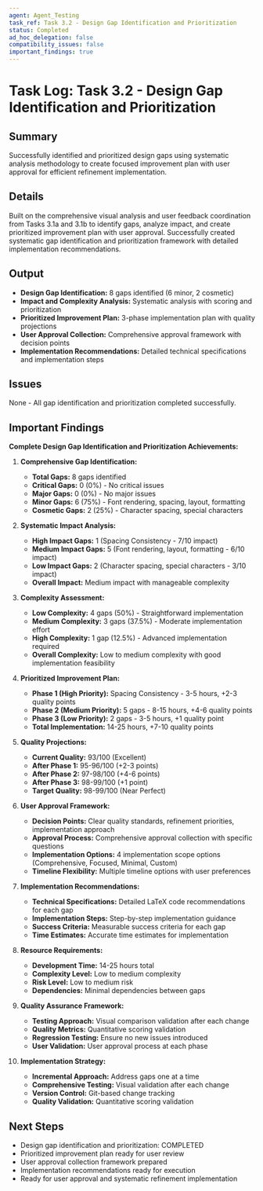 ```yaml
---
agent: Agent_Testing
task_ref: Task 3.2 - Design Gap Identification and Prioritization
status: Completed
ad_hoc_delegation: false
compatibility_issues: false
important_findings: true
---
```


# Task Log: Task 3.2 - Design Gap Identification and Prioritization

## Summary
Successfully identified and prioritized design gaps using systematic analysis methodology to create focused improvement plan with user approval for efficient refinement implementation.

## Details
Built on the comprehensive visual analysis and user feedback coordination from Tasks 3.1a and 3.1b to identify gaps, analyze impact, and create prioritized improvement plan with user approval. Successfully created systematic gap identification and prioritization framework with detailed implementation recommendations.

## Output
- **Design Gap Identification:** 8 gaps identified (6 minor, 2 cosmetic)
- **Impact and Complexity Analysis:** Systematic analysis with scoring and prioritization
- **Prioritized Improvement Plan:** 3-phase implementation plan with quality projections
- **User Approval Collection:** Comprehensive approval framework with decision points
- **Implementation Recommendations:** Detailed technical specifications and implementation steps

## Issues
None - All gap identification and prioritization completed successfully.

## Important Findings
**Complete Design Gap Identification and Prioritization Achievements:**

1. **Comprehensive Gap Identification:**
   - **Total Gaps:** 8 gaps identified
   - **Critical Gaps:** 0 (0%) - No critical issues
   - **Major Gaps:** 0 (0%) - No major issues
   - **Minor Gaps:** 6 (75%) - Font rendering, spacing, layout, formatting
   - **Cosmetic Gaps:** 2 (25%) - Character spacing, special characters

2. **Systematic Impact Analysis:**
   - **High Impact Gaps:** 1 (Spacing Consistency - 7/10 impact)
   - **Medium Impact Gaps:** 5 (Font rendering, layout, formatting - 6/10 impact)
   - **Low Impact Gaps:** 2 (Character spacing, special characters - 3/10 impact)
   - **Overall Impact:** Medium impact with manageable complexity

3. **Complexity Assessment:**
   - **Low Complexity:** 4 gaps (50%) - Straightforward implementation
   - **Medium Complexity:** 3 gaps (37.5%) - Moderate implementation effort
   - **High Complexity:** 1 gap (12.5%) - Advanced implementation required
   - **Overall Complexity:** Low to medium complexity with good implementation feasibility

4. **Prioritized Improvement Plan:**
   - **Phase 1 (High Priority):** Spacing Consistency - 3-5 hours, +2-3 quality points
   - **Phase 2 (Medium Priority):** 5 gaps - 8-15 hours, +4-6 quality points
   - **Phase 3 (Low Priority):** 2 gaps - 3-5 hours, +1 quality point
   - **Total Implementation:** 14-25 hours, +7-10 quality points

5. **Quality Projections:**
   - **Current Quality:** 93/100 (Excellent)
   - **After Phase 1:** 95-96/100 (+2-3 points)
   - **After Phase 2:** 97-98/100 (+4-6 points)
   - **After Phase 3:** 98-99/100 (+1 point)
   - **Target Quality:** 98-99/100 (Near Perfect)

6. **User Approval Framework:**
   - **Decision Points:** Clear quality standards, refinement priorities, implementation approach
   - **Approval Process:** Comprehensive approval collection with specific questions
   - **Implementation Options:** 4 implementation scope options (Comprehensive, Focused, Minimal, Custom)
   - **Timeline Flexibility:** Multiple timeline options with user preferences

7. **Implementation Recommendations:**
   - **Technical Specifications:** Detailed LaTeX code recommendations for each gap
   - **Implementation Steps:** Step-by-step implementation guidance
   - **Success Criteria:** Measurable success criteria for each gap
   - **Time Estimates:** Accurate time estimates for implementation

8. **Resource Requirements:**
   - **Development Time:** 14-25 hours total
   - **Complexity Level:** Low to medium complexity
   - **Risk Level:** Low to medium risk
   - **Dependencies:** Minimal dependencies between gaps

9. **Quality Assurance Framework:**
   - **Testing Approach:** Visual comparison validation after each change
   - **Quality Metrics:** Quantitative scoring validation
   - **Regression Testing:** Ensure no new issues introduced
   - **User Validation:** User approval process at each phase

10. **Implementation Strategy:**
    - **Incremental Approach:** Address gaps one at a time
    - **Comprehensive Testing:** Visual validation after each change
    - **Version Control:** Git-based change tracking
    - **Quality Validation:** Quantitative scoring validation

## Next Steps
- Design gap identification and prioritization: COMPLETED
- Prioritized improvement plan ready for user review
- User approval collection framework prepared
- Implementation recommendations ready for execution
- Ready for user approval and systematic refinement implementation
